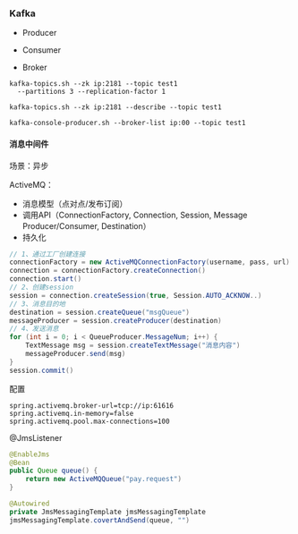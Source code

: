 ### Kafka
- Producer

- Consumer

- Broker

```
kafka-topics.sh --zk ip:2181 --topic test1
  --partitions 3 --replication-factor 1

kafka-topics.sh --zk ip:2181 --describe --topic test1

kafka-console-producer.sh --broker-list ip:00 --topic test1
```

#### 消息中间件
场景：异步

ActiveMQ：
- 消息模型（点对点/发布订阅）
- 调用API（ConnectionFactory, Connection, Session, Message Producer/Consumer, Destination）
- 持久化

```java
// 1、通过工厂创建连接
connectionFactory = new ActiveMQConnectionFactory(username, pass, url)
connection = connectionFactory.createConnection()
connection.start()
// 2、创建session
session = connection.createSession(true, Session.AUTO_ACKNOW..)
// 3、消息目的地
destination = session.createQueue("msgQueue")
messageProducer = session.createProducer(destination)
// 4、发送消息
for (int i = 0; i < QueueProducer.MessageNum; i++) {
    TextMessage msg = session.createTextMessage("消息内容")
    messageProducer.send(msg)
}
session.commit()
```

配置
```properties
spring.activemq.broker-url=tcp://ip:61616
spring.activemq.in-memory=false
spring.activemq.pool.max-connections=100
```

@JmsListener
```java
@EnableJms
@Bean
public Queue queue() {
    return new ActiveMQQueue("pay.request")
}

@Autowired
private JmsMessagingTemplate jmsMessagingTemplate
jmsMessagingTemplate.covertAndSend(queue, "")

```